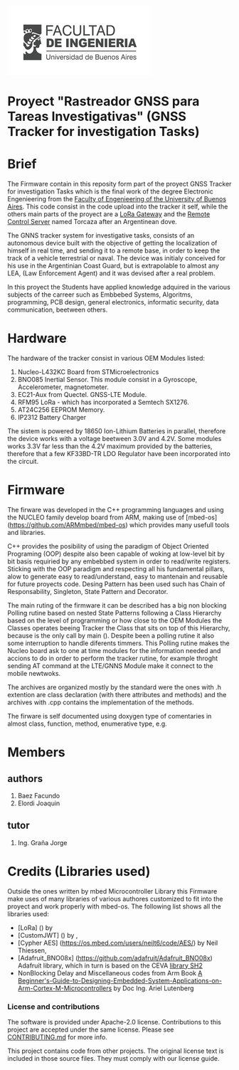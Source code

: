 ![](./resources/fiubaLogo.png)

# Proyect "Rastreador GNSS para Tareas Investigativas" (GNSS Tracker for investigation Tasks)

# Brief

The Firmware contain in this reposity form part of the proyect GNSS Tracker for investigation Tasks which
is the final work of the degree Electronic Engenieering from the
[Faculty of Engenieering of the University of Buenos Aires](https://www.fi.uba.ar/).
This code consist in the code upload into the tracker it self, while the others main parts of the proyect are
a [LoRa Gateway](https://github.com/FacundoBaez1994/GatewayLoRa) and the [Remote Control Server](https://github.com/joaquinelordi/Torcaza)
named Torcaza after an Argentinean dove.

The GNNS tracker system for investigative tasks, consists of an autonomous device built with the objective of getting the localization 
of himself in real time, and sending it to a remote base, in order to keep the track of a vehicle terrestrial or naval.
The device was initialy conceived for his use in the Argentinian Coast Guard, but is extrapolable to almost any LEA, 
(Law Enforcement Agent) and it was devised after a real problem.

In this proyect the Students have applied knowledge adquired in the various subjects of the carreer such as Embbebed Systems,
Algoritms, programming, PCB design, general electronics, informatic security, data communication, beetween others.

# Hardware

The hardware of the tracker consist in various OEM Modules listed:

1. Nucleo-L432KC Board from STMicroelectronics
2. BNO085 Inertial Sensor. This module consist in a Gyroscope, Accelerometer, magnetometer.
3. EC21-Aux from Quectel. GNSS-LTE Module.
4. RFM95 LoRa - which has incorporated a Semtech SX1276.
5. AT24C256 EEPROM Memory.
6. IP2312 Battery Charger

The sistem is powered by 18650 Ion-Lithium Batteries in parallel, therefore the device works with a voltage beetween
3.0V and 4.2V. Some modules works 3.3V far less than the 4.2V maximum provided by the batteries, therefore
that a few KF33BD-TR LDO Regulator have been incorporated into the circuit.

# Firmware

The firware was developed in the C++ programming languages and using the NUCLEO family develop board from ARM, making use of [mbed-os]
(https://github.com/ARMmbed/mbed-os) which provides many usefull tools and libraries. 

C++ provides the posibility of using the paradigm of Object Oriented Programing (OOP) despite also been capable of woking at low-level bit by bit
basis requiried by any embebbed system in order to read/write registers. Sticking with the OOP paradigm and respecting all his fundamental pillars,
alow to generate easy to read/understand, easy to mantenain and reusable for future proyects code. Desing Pattern has been used such has Chain of Responsability,
Singleton, State Pattern and Decorator.

The main ruting of the firmware it can be described has a big non blocking Polling rutine based on nested State Patterns following a Class 
Hierarchy based on the level of programming or how close to the OEM Modules the Classes operates beeing Tracker the Class that sits on top
of this Hierarchy, because is the only call by main (). Despite been a polling rutine it also some interruption to handle diferents timmers.
This Polling rutine makes the Nucleo board ask to one at time modules for the information needed and accions to do in order to perform 
the tracker rutine, for example throght sending AT command at the LTE/GNNS Module make it connect to the mobile newtwoks. 

The archives are organized mostly by the standard were the ones with .h extention are class declaration (with there attributes and methods)
 and the archives with .cpp contains the implementation of the methods.

The firware is self documented using doxygen type of comentaries in almost class, function, method, enumerative type, e.g.

# Members

## authors

1. Baez Facundo
2. Elordi Joaquin

## tutor

1. Ing. Graña Jorge

# Credits (Libraries used)

Outside the ones written by mbed Microcontroller Library this Firmware make uses of many libraries of
various authores customized to fit into the proyect and work properly with mbed-os. 
The following list shows all the libraries used:

- [LoRa] () by
- [CustomJWT] () by ,
- [Cypher AES] (https://os.mbed.com/users/neilt6/code/AES/) by Neil Thiessen,
- [Adafruit_BNO08x] (https://github.com/adafruit/Adafruit_BNO08x) Adafruit library, which in turn is based on the
 CEVA [library SH2](https://github.com/ceva-dsp/sh2)
- NonBlocking Delay and Miscellaneous codes from Arm Book  [A Beginner's-Guide-to-Designing-Embedded-System-Applications-on-Arm-Cortex-M-Microcontrollers](https://github.com/arm-university/A-Beginners-Guide-to-Designing-Embedded-System-Applications-on-Arm-Cortex-M-Microcontrollers) by Doc Ing. Ariel Lutenberg

### License and contributions

The software is provided under Apache-2.0 license. Contributions to this project are accepted under the same license. Please see [CONTRIBUTING.md](./CONTRIBUTING.md) for more info.

This project contains code from other projects. The original license text is included in those source files. They must comply with our license guide.
